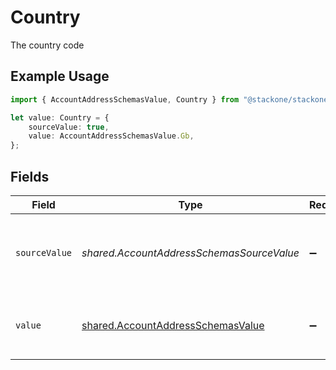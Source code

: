 # Country

The country code

## Example Usage

```typescript
import { AccountAddressSchemasValue, Country } from "@stackone/stackone-client-ts/sdk/models/shared";

let value: Country = {
    sourceValue: true,
    value: AccountAddressSchemasValue.Gb,
};
```

## Fields

| Field                                                                                         | Type                                                                                          | Required                                                                                      | Description                                                                                   | Example                                                                                       |
| --------------------------------------------------------------------------------------------- | --------------------------------------------------------------------------------------------- | --------------------------------------------------------------------------------------------- | --------------------------------------------------------------------------------------------- | --------------------------------------------------------------------------------------------- |
| `sourceValue`                                                                                 | *shared.AccountAddressSchemasSourceValue*                                                     | :heavy_minus_sign:                                                                            | The source value of the ISO 3166-1 alpha-2 code of the country.                               | GB                                                                                            |
| `value`                                                                                       | [shared.AccountAddressSchemasValue](../../../sdk/models/shared/accountaddressschemasvalue.md) | :heavy_minus_sign:                                                                            | The ISO 3166-1 alpha-2 code of the country.                                                   | GB                                                                                            |